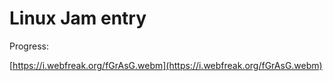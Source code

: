 # Linux Jam entry

Progress:

[https://i.webfreak.org/fGrAsG.webm](https://i.webfreak.org/fGrAsG.webm)